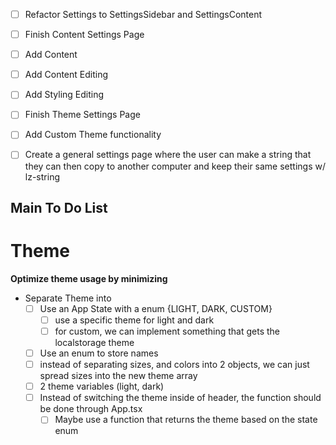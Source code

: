 - [ ] Refactor Settings to SettingsSidebar and SettingsContent

- [ ] Finish Content Settings Page
- [ ] Add Content
- [ ] Add Content Editing
- [ ] Add Styling Editing

- [ ] Finish Theme Settings Page
- [ ] Add Custom Theme functionality
  
- [ ] Create a general settings page where the user can make a string that they can then copy to another computer and keep their same settings w/ lz-string



## Main To Do List 

# Theme

**Optimize theme usage by minimizing**

- Separate Theme into
  - [ ] Use an App State with a enum {LIGHT, DARK, CUSTOM}
    - [ ] use a specific theme for light and dark
    - [ ] for custom, we can implement something that gets the localstorage theme
  - [ ] Use an enum to store names
  - [ ] instead of separating sizes, and colors into 2 objects, we can just spread sizes into the new theme array
  - [ ] 2 theme variables (light, dark)
  - [ ] Instead of switching the theme inside of header, the function should be done through App.tsx
    - [ ] Maybe use a function that returns the theme based on the state enum
